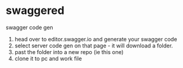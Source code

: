 # swaggered
swagger code gen

1. head over to editor.swagger.io and generate your swagger code
2. select server code gen on that page - it will download a folder.
3. past the folder into a new repo (ie this one)
4. clone it to pc and work file
